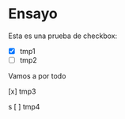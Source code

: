 # Ensayo
 Esta es una prueba de checkbox:
 - [x] tmp1
 - [ ] tmp2
 
 Vamos a por todo
 
 [x] tmp3

 s
 [ ] tmp4
